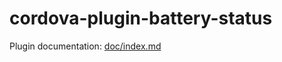 cordova-plugin-battery-status
=============================

Plugin documentation: [doc/index.md](doc/index.md)
